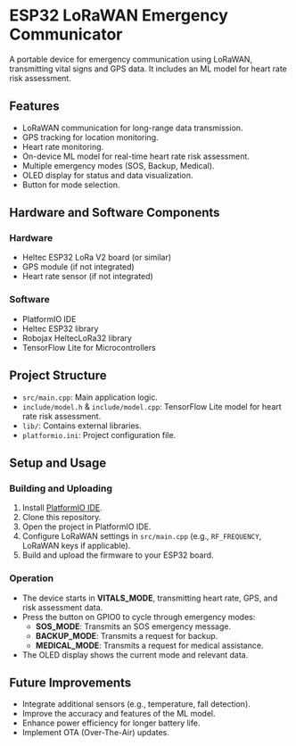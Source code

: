 # ESP32 LoRaWAN Emergency Communicator

A portable device for emergency communication using LoRaWAN, transmitting vital signs and GPS data. It includes an ML model for heart rate risk assessment.

## Features

*   LoRaWAN communication for long-range data transmission.
*   GPS tracking for location monitoring.
*   Heart rate monitoring.
*   On-device ML model for real-time heart rate risk assessment.
*   Multiple emergency modes (SOS, Backup, Medical).
*   OLED display for status and data visualization.
*   Button for mode selection.

## Hardware and Software Components

### Hardware

*   Heltec ESP32 LoRa V2 board (or similar)
*   GPS module (if not integrated)
*   Heart rate sensor (if not integrated)

### Software

*   PlatformIO IDE
*   Heltec ESP32 library
*   Robojax HeltecLoRa32 library
*   TensorFlow Lite for Microcontrollers

## Project Structure

*   `src/main.cpp`: Main application logic.
*   `include/model.h` & `include/model.cpp`: TensorFlow Lite model for heart rate risk assessment.
*   `lib/`: Contains external libraries.
*   `platformio.ini`: Project configuration file.

## Setup and Usage

### Building and Uploading

1.  Install [PlatformIO IDE](https://platformio.org/platformio-ide).
2.  Clone this repository.
3.  Open the project in PlatformIO IDE.
4.  Configure LoRaWAN settings in `src/main.cpp` (e.g., `RF_FREQUENCY`, LoRaWAN keys if applicable).
5.  Build and upload the firmware to your ESP32 board.

### Operation

*   The device starts in **VITALS_MODE**, transmitting heart rate, GPS, and risk assessment data.
*   Press the button on GPIO0 to cycle through emergency modes:
    *   **SOS_MODE**: Transmits an SOS emergency message.
    *   **BACKUP_MODE**: Transmits a request for backup.
    *   **MEDICAL_MODE**: Transmits a request for medical assistance.
*   The OLED display shows the current mode and relevant data.

## Future Improvements

*   Integrate additional sensors (e.g., temperature, fall detection).
*   Improve the accuracy and features of the ML model.
*   Enhance power efficiency for longer battery life.
*   Implement OTA (Over-The-Air) updates.
